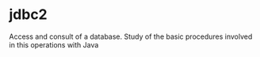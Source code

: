 # jdbc2
Access and consult of a database. Study of the basic procedures involved in this operations with Java
